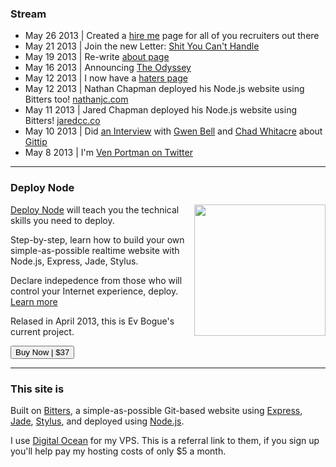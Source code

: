 ### Stream

+ May 26 2013 | Created a [hire me](/hireme) page for all of you recruiters out there
+ May 21 2013 | Join the new Letter: [Shit You Can't Handle](/letters)
+ May 19 2013 | Re-write [about page](/about)
+ May 16 2013 | Announcing [The Odyssey](/odyssey)
+ May 12 2013 | I now have a [haters page](/haters)
+ May 12 2013 | Nathan Chapman deployed his Node.js website using Bitters too! [nathanjc.com](http://www.nathanjc.com/)
+ May 11 2013 | Jared Chapman deployed his Node.js website using Bitters! [jaredcc.co](http://jaredcc.co/)
+ May 10 2013 | Did [an Interview](http://www.youtube.com/watch?v=VinWkC4JMMs) with [Gwen Bell](http://gwenbell.com) and [Chad Whitacre](http://whit537.org/) about [Gittip](http://gittip.com) 
+ May 8 2013 | I'm [Ven Portman on Twitter](http://twitter.com/venportman)

***

### Deploy Node

<a href="http://deploy.evbogue.com"><img src="/images/deploy.jpg" width="210px" class="profile" style="float: right; margin-left: 1em;"></a> [Deploy Node](http://deploy.evbogue.com) will teach you the technical skills you need to deploy. 

Step-by-step, learn how to build your own simple-as-possible realtime website with Node.js, Express, Jade, Stylus.

Declare indepedence from those who will control your Internet experience, deploy. [Learn more](http://deploy.evbogue.com)

Relased in April 2013, this is Ev Bogue's current project.

<a href="http://evbogue.fetchapp.com/sell/sfasaixe/ppc"><button class="button">Buy Now | $37</button></a>

***

### This site is

Built on [Bitters](http://bitters.evbogue.com/), a simple-as-possible Git-based website using [Express](http://expressjs.com/), [Jade](http://jade-lang.com/), [Stylus](http://learnboost.github.io/stylus/), and deployed using [Node.js](http://nodejs.org).

I use [Digital Ocean](https://www.digitalocean.com/?refcode=26d8ed49730d) for my VPS. This is a referral link to them, if you sign up you'll help pay my hosting costs of only $5 a month.
